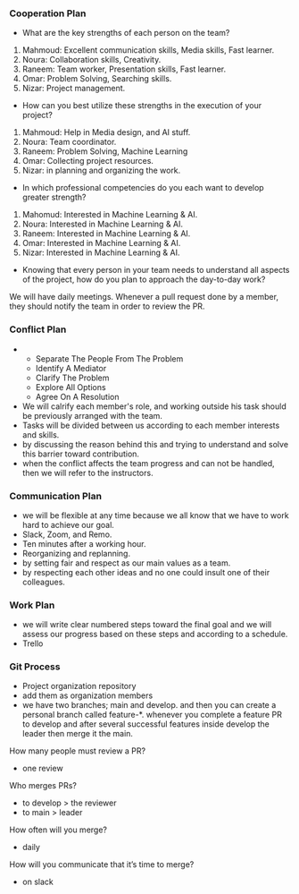 

### Cooperation Plan

- What are the key strengths of each person on the team?

1. Mahmoud: Excellent communication skills, Media skills, Fast learner.
2. Noura: Collaboration skills, Creativity.
3. Raneem: Team worker, Presentation skills, Fast learner.
4. Omar: Problem Solving, Searching skills.
5. Nizar: Project management.

- How can you best utilize these strengths in the execution of your project?
1. Mahmoud: Help in Media design, and AI stuff.
2. Noura: Team coordinator.
3. Raneem: Problem Solving, Machine Learning
4. Omar: Collecting project resources.
5. Nizar: in planning and organizing the work.

- In which professional competencies do you each want to develop greater strength?
1. Mahomud: Interested in Machine Learning & AI.
2. Noura: Interested in Machine Learning & AI.
3. Raneem: Interested in Machine Learning & AI.
4. Omar:  Interested in Machine Learning & AI.
5. Nizar: Interested in Machine Learning & AI.

- Knowing that every person in your team needs to understand all aspects of the project, how do you plan to approach the day-to-day work?

We will have daily meetings. 
Whenever a pull request done by a member, they should notify the team in order to review the PR.

 

### Conflict Plan

-  - Separate The People From The Problem
   - Identify A Mediator
   - Clarify The Problem
   - Explore All Options
   - Agree On A Resolution
- We will calrify each member's role, and working outside his task should be previously arranged with the team.
- Tasks will be divided between us according to each member interests and skills.
- by discussing the reason behind this and trying to understand and solve this barrier toward contribution.
- when the conflict affects the team progress and can not be handled, then we will refer to the instructors.

### Communication Plan

- we will be flexible at any time because we all know that we have to work hard to achieve our goal.
- Slack, Zoom, and Remo.
- Ten minutes after a working hour.
- Reorganizing and replanning.
- by setting fair and respect as our main values as a team.
- by respecting each other ideas and no one could insult one of their colleagues.

### Work Plan

- we will write clear numbered steps toward the final goal and we will assess our progress based on these steps and according to a schedule.
- Trello

### Git Process
- Project organization repository
- add them as organization members
- we have two branches; main and develop. and then you can create a personal branch called feature-*. whenever you complete a feature PR to develop and after several successful features inside develop the leader then merge it the main.

How many people must review a PR?
- one review

Who merges PRs?
- to develop > the reviewer
- to main > leader

How often will you merge?
- daily

How will you communicate that it’s time to merge?
- on slack

 
